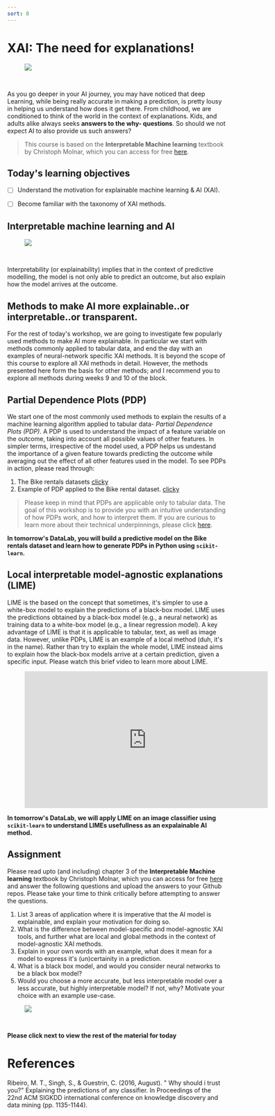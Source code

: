 ```yaml
---
sort: 8
---
```


# XAI: The need for explanations!

<figure>
    <img src=".\images\intro.PNG" />
</figure>
<br>


As you go deeper in your AI journey, you may have noticed that deep Learning, while being really accurate in making a prediction, is pretty lousy in helping us understand how does it get there. From childhood, we are conditioned to think of the world in the context of explanations. Kids, and adults alike
always seeks **answers to the why- questions**. So should we not expect AI to
also provide us such answers?

> This course is based on the **Interpretable Machine learning** textbook by Christoph Molnar, which you can access for free [here](0https://christophm.github.io/interpretable-ml-book/).

## Today's learning objectives
- [ ] Understand the motivation for explainable machine learning & AI (XAI).
- [ ] Become familiar with the taxonomy of XAI methods.


## Interpretable machine learning and AI

<figure>
    <img src=".\images\xai.PNG" />
</figure>
<br>


Interpretability (or explainability) implies that in the context of predictive modelling, the model is not only able to predict an outcome, but
also explain how the model arrives at the outcome.


## Methods to make AI more explainable..or interpretable..or transparent.

For the rest of today's workshop, we are going to investigate few popularly used methods to make AI more explainable. In particular we start with methods commonly applied to tabular data, and end the day with an examples of neural-network specific XAI methods. It is beyond the scope of this course to explore all XAI methods in detail. However, the methods presented here form the basis for other methods; and I recommend you to explore all methods during weeks 9 and 10 of the block.

## Partial Dependence Plots (PDP)

We start one of the most commonly used methods to explain the results of a machine learning algorithm applied to tabular data- *Partial Dependence Plots (PDP)*. A PDP is used to understand the impact of a feature variable on the outcome, taking into account all possible values of other features. In simpler terms, irrespective of the model used, a PDP helps us undestand the importance of a given feature towards predicting the outcome while averaging out the effect of all other features used in the model. To see PDPs in action, please read through:

1. The Bike rentals datasets [clicky](https://christophm.github.io/interpretable-ml-book/bike-data.html)
2. Example of PDP applied to the Bike rental dataset. [clicky](https://christophm.github.io/interpretable-ml-book/pdp.html#examples)

> Please keep in mind that PDPs are applicable only to tabular data. The goal of this workshop is to provide you with an intuitive understanding of how PDPs work, and how to interpret them. If you are curious to learn more about their technical underpinnings, please click [here](https://christophm.github.io/interpretable-ml-book/pdp.html).

 **In tomorrow's DataLab, you will build a predictive model on the Bike rentals dataset and learn how to generate PDPs in Python using ```scikit-learn```.**

## Local interpretable model-agnostic explanations (LIME)

LIME is the based on the concept that sometimes, it's simpler to use a white-box model to explain the predictions of a black-box model. LIME uses the predictions obtained by a black-box model (e.g., a neural network) as training data to a white-box model (e.g., a  linear regression model). A key advantage of LIME is that it is applicable to tabular, text, as well as image data. However, unlike PDPs, LIME is an example of a local method (duh, it's in the name). Rather than try to explain the whole model, LIME instead aims to explain how the black-box models arrive at a certain prediction, given a specific input. Please watch this brief video to learn more about LIME.

<!-- blank line -->
<figure class="video_container">
<iframe width="560" height="315" src="https://www.youtube.com/embed/hUnRCxnydCc" title="YouTube video player" frameborder="0" allow="accelerometer; autoplay; clipboard-write; encrypted-media; gyroscope; picture-in-picture" allowfullscreen></iframe>
</figure>
<!-- blank line -->


**In tomorrow's DataLab, we will apply LIME on an image classifier using ```scikit-learn``` to understand LIMEs usefullness as an expalainable AI method.**

## Assignment

Please read upto (and including) chapter 3 of the **Interpretable Machine learning** textbook by Christoph Molnar, which you can access for free [here](https://christophm.github.io/interpretable-ml-book/) and answer the following questions and upload the answers to your Github repos. Please take your time to think critically before attempting to answer the questions.


1. List 3 areas of application where it is imperative that the AI model is explainable, and explain your motivation for doing so.
2. What is the difference between model-specific and model-agnostic XAI tools, and further what are local and global methods in the context of model-agnostic XAI methods.
3. Explain in your own words with an example, what does it mean for a model to express it's (un)certainity in a prediction.
4. What is a black box model, and would you consider neural networks to be a black box model?
5. Would you choose a more accurate, but less interpretable model over a less accurate, but highly interpretable model? If not, why? Motivate your choice with an example use-case.


<figure>
    <img src=".\images\lunch.jpg" />
</figure>
<br>

**Please click next to view the rest of the material for today**



# References

Ribeiro, M. T., Singh, S., & Guestrin, C. (2016, August). " Why should i trust you?" Explaining the predictions of any classifier. In Proceedings of the 22nd ACM SIGKDD international conference on knowledge discovery and data mining (pp. 1135-1144).

